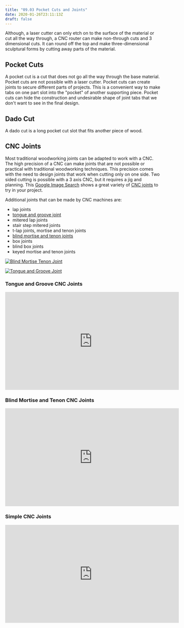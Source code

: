 ```yaml
---
title: "09.03 Pocket Cuts and Joints"
date: 2020-01-26T23:11:13Z
draft: false
---
```


Although, a laser cutter can only etch on to the surface of the material or cut all the way through, a CNC router can make non-through cuts and 3 dimensional cuts. It can round off the top and make three-dimensional sculptural forms by cutting away parts of the material.

## Pocket Cuts

A pocket cut is a cut that does not go all the way through the base material. Pocket cuts are not possible with a laser cutter. Pocket cuts can create joints to secure different parts of projects. This is a convenient way to make tabs on one part slot into the "pocket" of another supporting piece. Pocket cuts can hide the construction and undesirable shape of joint tabs that we don't want to see in the final design.

## Dado Cut

A dado cut is a long pocket cut slot that fits another piece of wood.

## CNC Joints

Most traditional woodworking joints can be adapted to work with a CNC. The high precision of a CNC can make joints that are not possible or practical with traditional woodworking techniques. This precision comes with the need to design joints that work when cutting only on one side. Two sided cutting is possible with a 3 axis CNC, but it requires a jig and planning. This [Google Image Search](https://google.com/search?q=cnc+joints&tbm=isch) shows a great variety of [CNC joints](https://google.com/search?q=cnc+joints&tbm=isch) to try in your project.

Additional joints that can be made by CNC machines are:

- lap joints
- [tongue and groove joint](https://youtu.be/BA_oj65hh74)
- mitered lap joints
- stair step mitered joints
- t-lap joints, mortise and tenon joints
- [blind mortise and tenon joints](https://youtu.be/Pr7YYYhvJxY)
- box joints
- blind box joints
- keyed mortise and tenon joints

<div class="gallery-grid">

[![Blind Mortise Tenon Joint](2023-cnc-blind-mortise-tennon-joint.jpg)](2023-cnc-blind-mortise-tennon-joint.png)

[![Tongue and Groove Joint](2023-cnc-toungue-and-groove-joint.jpg)](2023-cnc-toungue-and-groove-joint.png)

</div>

<div class="video-grid">

<div class="video-card">

### Tongue and Groove CNC Joints

<div class="iframe-16-9-container"><iframe class="youTubeIframe"  src="https://www.youtube.com/embed/BA_oj65hh74?rel=0" width="560" height="315" frameborder="0" allowfullscreen="allowfullscreen"></iframe>
</div>
</div>

<div class="video-card">

### Blind Mortise and Tenon CNC Joints

<div class="iframe-16-9-container"><iframe class="youTubeIframe"  src="https://www.youtube.com/embed/Pr7YYYhvJxY?rel=0" width="560" height="315" frameborder="0" allowfullscreen="allowfullscreen"></iframe>
</div>
</div>
<div class="video-card">

### Simple CNC Joints

<div class="iframe-16-9-container"><iframe class="youTubeIframe"  src="https://www.youtube.com/embed/O5IR9pr9vdo?rel=0" width="560" height="315" frameborder="0" allowfullscreen="allowfullscreen"></iframe>
</div>
</div>

</div>
